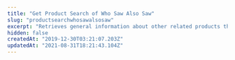 ```yaml
---
title: "Get Product Search of Who Saw Also Saw"
slug: "productsearchwhosawalsosaw"
excerpt: "Retrieves general information about other related products that the users also saw"
hidden: false
createdAt: "2019-12-30T03:21:07.203Z"
updatedAt: "2021-08-31T18:21:43.104Z"
---
```

